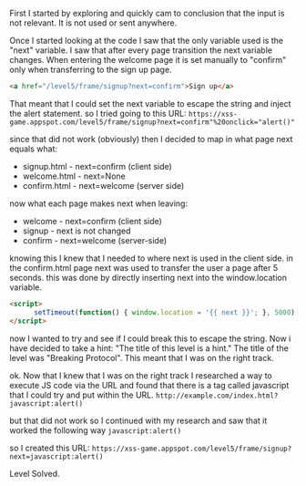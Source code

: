 First I started by exploring and quickly cam to conclusion that the input is not relevant. It is not used or sent anywhere.

Once I started looking at the code I saw that the only variable used is the "next" variable. 
I saw that after every page transition the next variable changes.
When entering the welcome page it is set manually to "confirm" only when transferring to the sign up page.
```html
<a href="/level5/frame/signup?next=confirm">Sign up</a>
```

That meant that I could set the next variable to escape the string and inject the alert statement.
so I tried going to this URL:
`https://xss-game.appspot.com/level5/frame/signup?next=confirm"%20onclick="alert()"`

since that did not work (obviously) then I decided to map in what page next equals what:
- signup.html - next=confirm (client side)
- welcome.html - next=None
- confirm.html - next=welcome (server side)

now what each page makes next when leaving:
- welcome - next=confirm (client side)
- signup - next is not changed
- confirm - next=welcome (server-side)

knowing this I knew that I needed to where next is used in the client side.
in the confirm.html page next was used to transfer the user a page after 5 seconds. this was done by directly inserting next into the window.location variable.
```html
<script>
      setTimeout(function() { window.location = '{{ next }}'; }, 5000);
</script>
```

now I wanted to try and see if I could break this to escape the string.
Now i have decided to take a hint: "The title of this level is a hint."
The title of the level was "Breaking Protocol". This meant that I was on the right track.

ok. Now that I knew that I was on the right track I researched a way to execute JS code via the URL and found that there is a tag called javascript that I could try and put within the URL.
`http://example.com/index.html?javascript:alert()`

but that did not work so I continued with my research and saw that it worked the following way
`javascript:alert()`

so I created this URL:
`https://xss-game.appspot.com/level5/frame/signup?next=javascript:alert()`

Level Solved.





